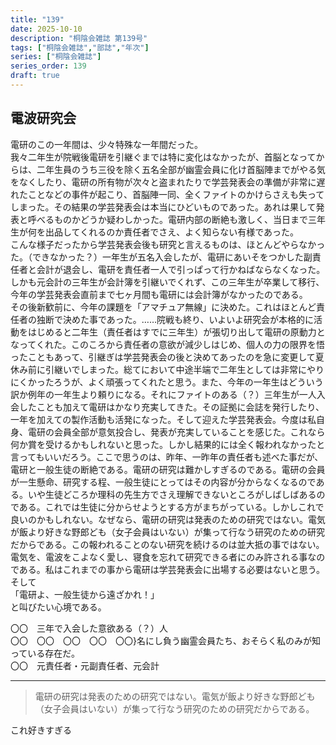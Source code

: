 ```yaml
---
title: "139"
date: 2025-10-10
description: "桐陰会雑誌 第139号"
tags: ["桐陰会雑誌","部誌","年次"]
series: ["桐陰会雑誌"]
series_order: 139
draft: true
---
```


## 電波研究会

電研のこの一年間は、少々特殊な一年間だった。  
我々二年生が院戦後電研を引継ぐまでは特に変化はなかったが、首脳となってからは、二年生員のうち三役を除く五名全部が幽霊会員に化け首脳陣までがやる気をなくしたり、電研の所有物が次々と盗まれたりで学芸発表会の準備が非常に遅れたことなどの事件が起こり、首脳陣一同、全くファイトのかけらさえも失ってしまった。その結果の学芸発表会は本当にひどいものであった。あれは果して発表と呼べるものかどうか疑わしかった。電研内部の断絶も激しく、当日まで三年生が何を出品してくれるのか責任者でさえ、よく知らない有様であった。  
こんな様子だったから学芸発表会後も研究と言えるものは、ほとんどやらなかった。（できなかった？）一年生が五名入会したが、電研にあいそをつかした副責任者と会計が退会し、電研を責任者一人で引っぱって行かねばならなくなった。しかも元会計の三年生が会計簿を引継いでくれず、この三年生が卒業して移行、今年の学芸発表会直前まで七ヶ月間も電研には会計簿がなかったのである。  
その後新歓前に、今年の課題を「アマチュア無線」に決めた。これはほとんど責任者の独断で決めた事であった。……院戦も終り、いよいよ研究会が本格的に活動をはじめると二年生（責任者はすでに三年生）が張切り出して電研の原動力となってくれた。このころから責任者の意欲が減少しはじめ、個人の力の限界を悟ったこともあって、引継ぎは学芸発表会の後と決めてあったのを急に変更して夏休み前に引継いでしまった。総てにおいて中途半端で二年生としては非常にやりにくかったろうが、よく頑張ってくれたと思う。また、今年の一年生はどういう訳か例年の一年生より頼りになる。それにファイトのある（？）三年生が一人入会したことも加えて電研はかなり充実してきた。その証拠に会誌を発行したり、一年を加えての製作活動も活発になった。そして迎えた学芸発表会。今度は私自身、電研の会員全部が意気投合し、発表が充実していることを感じた。これなら何か賞を受けるかもしれないと思った。しかし結果的には全く報われなかったと言ってもいいだろう。ここで思うのは、昨年、一昨年の責任者も述べた事だが、電研と一般生徒の断絶である。電研の研究は難かしすぎるのである。電研の会員が一生懸命、研究する程、一般生徒にとってはその内容が分からなくなるのである。いや生徒どころか理科の先生方でさえ理解できないところがしばしばあるのである。これでは生徒に分からせようとする方がまちがっている。しかしこれで良いのかもしれない。なぜなら、電研の研究は発表のための研究ではない。電気が飯より好きな野郎ども（女子会員はいない）が集って行なう研究のための研究だからである。この報われることのない研究を続けるのは並大抵の事ではない。電気を、電波をこよなく愛し、寝食を忘れて研究できる者にのみ許される事なのである。私はこれまでの事から電研は学芸発表会に出場する必要はないと思う。そして  
「電研よ、一般生徒から遠ざかれ！」  
と叫びたい心境である。

〇〇　三年で入会した意欲ある（？）人  
〇〇　〇〇　〇〇　〇〇　〇〇}名にし負う幽霊会員たち、おそらく私のみが知っている存在だ。  
〇〇　元責任者・元副責任者、元会計

---

> 電研の研究は発表のための研究ではない。電気が飯より好きな野郎ども（女子会員はいない）が集って行なう研究のための研究だからである。

これ好きすぎる